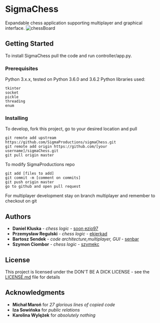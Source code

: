 # SigmaChess

Expandable chess application supporting multiplayer and graphical interface.
![chessBoard](https://i.imgur.com/5QBVEyZ.png)

## Getting Started

To install SigmaChess pull the code and run controller/app.py.

### Prerequisites

Python 3.x.x, tested on Python 3.6.0 and 3.6.2
Python libraries used:
```
tkinter
socket
pickle
threading
enum
```

### Installing

To develop, fork this project, go to your desired location and pull


```
git remote add upstream https://github.com/SigmaProductions/sigmaChess.git
git remote add origin https://github.com/[your username]/sigmaChess.git
git pull origin master
```
To modify SigmaProductions repo

```
git add [files to add]
git commit -m [comment on commits]
git push origin master
go to github and open pull request
```

For multiplayer development stay on branch multiplayer and remember to checkout on git

## Authors
* **Daniel Kluska** - *chess logic* - [soon ezio97](https://github.com/Altair97)
* **Przemysław Regulski** - *chess logic* - [ekierkad](https://github.com/Altair97)
* **Bartosz Sendek** - *code architecture,multiplayer, GUI* - [senbar](https://github.com/senbar)
* **Szymon Ciombor** - *chess logic* - [szymekc](https://github.com/szymekc)

## License

This project is licensed under the DON'T BE A DICK LICENSE - see the [LICENSE.md](LICENSE.md) file for details

## Acknowledgments
* **Michał Maroń** for *27 glorious lines of copied code*
* **Iza Sowińska** for *public relations*
* **Karolina Wylężek** for *absolutely nothing*

